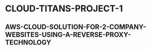 # CLOUD-TITANS-PROJECT-1

## AWS-CLOUD-SOLUTION-FOR-2-COMPANY-WEBSITES-USING-A-REVERSE-PROXY-TECHNOLOGY